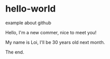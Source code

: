 # hello-world
example about github

Hello, I'm a new commer, nice to meet you!

My name is Loi, I'll be 30 years old next month.

The end.


